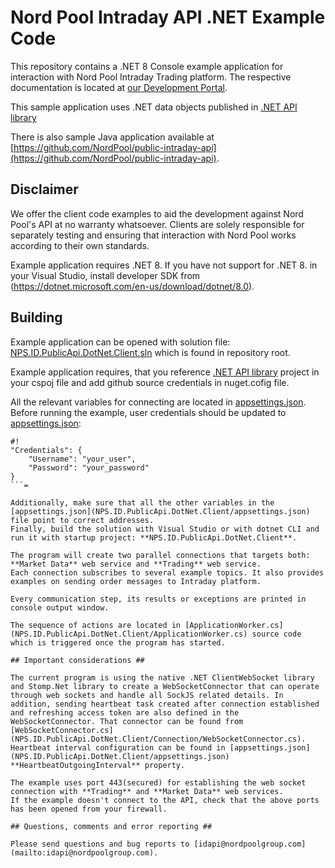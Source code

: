 # Nord Pool Intraday API .NET Example Code #

This repository contains a .NET 8 Console example application for interaction with Nord Pool Intraday Trading platform. The respective documentation is located at [our Development Portal](https://developers.nordpoolgroup.com/v1.0/docs/id-introduction). 

This sample application uses .NET data objects published in [.NET API library](https://github.com/NordPool/public-intraday-net-api)

There is also sample Java application available at [https://github.com/NordPool/public-intraday-api](https://github.com/NordPool/public-intraday-api). 

## Disclaimer ##

We offer the client code examples to aid the development against Nord Pool's API at no warranty whatsoever. Clients are solely responsible for separately testing and ensuring that interaction with Nord Pool works according to their own standards.

Example application requires .NET 8. If you have not support for .NET 8. in your Visual Studio, install developer SDK from (https://dotnet.microsoft.com/en-us/download/dotnet/8.0).


## Building ##

Example application can be opened with solution file: [NPS.ID.PublicApi.DotNet.Client.sln](NPS.ID.PublicApi.DotNet.Client.sln) which is found in repository root.

Example application requires, that you reference [.NET API library](https://github.com/NordPool/public-intraday-net-api)  project in your cspoj file and add github source credentials in nuget.cofig file.

All the relevant variables for connecting are located in [appsettings.json](NPS.ID.PublicApi.DotNet.Client/appsettings.json). Before running the example, user credentials should be updated to [appsettings.json](NPS.ID.PublicApi.DotNet.Client/appsettings.json):
```
#!
"Credentials": {
    "Username": "your_user",
    "Password": "your_password"
}
```=

Additionally, make sure that all the other variables in the [appsettings.json](NPS.ID.PublicApi.DotNet.Client/appsettings.json) file point to correct addresses.
Finally, build the solution with Visual Studio or with dotnet CLI and run it with startup project: **NPS.ID.PublicApi.DotNet.Client**.

The program will create two parallel connections that targets both: **Market Data** web service and **Trading** web service. 
Each connection subscribes to several example topics. It also provides examples on sending order messages to Intraday platform.

Every communication step, its results or exceptions are printed in console output window.

The sequence of actions are located in [ApplicationWorker.cs](NPS.ID.PublicApi.DotNet.Client/ApplicationWorker.cs) source code which is triggered once the program has started.

## Important considerations ##

The current program is using the native .NET ClientWebSocket library and Stomp.Net library to create a WebSocketConnector that can operate through web sockets and handle all SockJS related details. In addition, sending heartbeat task created after connection established and refreshing access token are also defined in the WebSocketConnector. That connector can be found from [WebSocketConnector.cs](NPS.ID.PublicApi.DotNet.Client/Connection/WebSocketConnector.cs). 
Heartbeat interval configuration can be found in [appsettings.json](NPS.ID.PublicApi.DotNet.Client/appsettings.json) **HeartbeatOutgoingInterval** property.

The example uses port 443(secured) for establishing the web socket connection with **Trading** and **Market Data** web services. 
If the example doesn't connect to the API, check that the above ports has been opened from your firewall.

## Questions, comments and error reporting ##

Please send questions and bug reports to [idapi@nordpoolgroup.com](mailto:idapi@nordpoolgroup.com).
